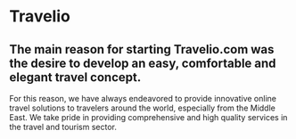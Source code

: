 # Travelio
## The main reason for starting Travelio.com was the desire to develop an easy, comfortable and elegant travel concept.
 For this reason, we have always endeavored to provide innovative online travel solutions to travelers around the world, especially from the Middle East.
 We take pride in providing comprehensive and high quality services in the travel and tourism sector.
